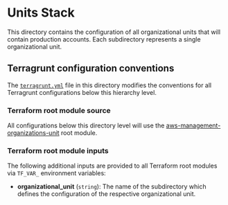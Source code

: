 # Units Stack

This directory contains the configuration of all organizational units that will
contain production accounts. Each subdirectory represents a single
organizational unit.

## Terragrunt configuration conventions

The [`terragrunt.yml`](terragrunt.yml) file in this directory modifies the
conventions for all Terragrunt configurations below this hierarchy level.

### Terraform root module source

All configurations below this directory level will use the
[aws-management-organizations-unit](../../../../../../modules/poc/aws-management-organizations-unit)
root module.

### Terraform root module inputs

The following additional inputs are provided to all Terraform root modules via
`TF_VAR_` environment variables:

- **organizational_unit** (`string`): The name of the subdirectory which defines
  the configuration of the respective organizational unit.
